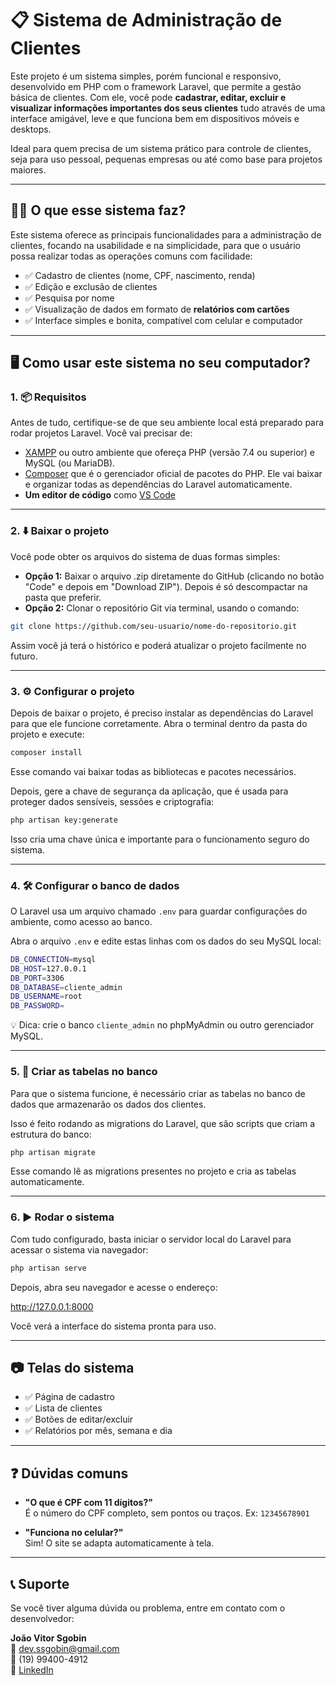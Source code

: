 # 📋 Sistema de Administração de Clientes

Este projeto é um sistema simples, porém funcional e responsivo, desenvolvido em PHP com o framework Laravel, que permite a gestão básica de clientes. Com ele, você pode **cadastrar, editar, excluir e visualizar informações importantes dos seus clientes** tudo através de uma interface amigável, leve e que funciona bem em dispositivos móveis e desktops.

Ideal para quem precisa de um sistema prático para controle de clientes, seja para uso pessoal, pequenas empresas ou até como base para projetos maiores.

---

## 🧑‍💻 O que esse sistema faz?

Este sistema oferece as principais funcionalidades para a administração de clientes, focando na usabilidade e na simplicidade, para que o usuário possa realizar todas as operações comuns com facilidade:

- ✅ Cadastro de clientes (nome, CPF, nascimento, renda)
- ✅ Edição e exclusão de clientes
- ✅ Pesquisa por nome
- ✅ Visualização de dados em formato de **relatórios com cartões**
- ✅ Interface simples e bonita, compatível com celular e computador

---

## 🖥️ Como usar este sistema no seu computador?

### 1. 📦 Requisitos

Antes de tudo, certifique-se de que seu ambiente local está preparado para rodar projetos Laravel. Você vai precisar de:

- [XAMPP](https://www.apachefriends.org/pt_br/index.html) ou outro ambiente que ofereça PHP (versão 7.4 ou superior) e MySQL (ou MariaDB).
- [Composer](https://getcomposer.org/) que é o gerenciador oficial de pacotes do PHP. Ele vai baixar e organizar todas as dependências do Laravel automaticamente.
- **Um editor de código** como [VS Code](https://code.visualstudio.com/)

---

### 2. ⬇️ Baixar o projeto

Você pode obter os arquivos do sistema de duas formas simples:

- **Opção 1:** Baixar o arquivo .zip diretamente do GitHub (clicando no botão "Code" e depois em "Download ZIP"). Depois é só descompactar na pasta que preferir.
- **Opção 2:** Clonar o repositório Git via terminal, usando o comando:
```bash
git clone https://github.com/seu-usuario/nome-do-repositorio.git
```
Assim você já terá o histórico e poderá atualizar o projeto facilmente no futuro.

---

### 3. ⚙️ Configurar o projeto

Depois de baixar o projeto, é preciso instalar as dependências do Laravel para que ele funcione corretamente.
Abra o terminal dentro da pasta do projeto e execute:

```bash
composer install
```
Esse comando vai baixar todas as bibliotecas e pacotes necessários.

Depois, gere a chave de segurança da aplicação, que é usada para proteger dados sensíveis, sessões e criptografia:

```bash
php artisan key:generate
```
Isso cria uma chave única e importante para o funcionamento seguro do sistema.

---

### 4. 🛠️ Configurar o banco de dados

O Laravel usa um arquivo chamado `.env` para guardar configurações do ambiente, como acesso ao banco.

Abra o arquivo `.env` e edite estas linhas com os dados do seu MySQL local:


```bash
DB_CONNECTION=mysql
DB_HOST=127.0.0.1
DB_PORT=3306
DB_DATABASE=cliente_admin
DB_USERNAME=root
DB_PASSWORD=
```

💡 Dica: crie o banco `cliente_admin` no phpMyAdmin ou outro gerenciador MySQL.

---

### 5. 🧱 Criar as tabelas no banco

Para que o sistema funcione, é necessário criar as tabelas no banco de dados que armazenarão os dados dos clientes.

Isso é feito rodando as migrations do Laravel, que são scripts que criam a estrutura do banco:

```bash
php artisan migrate
```
Esse comando lê as migrations presentes no projeto e cria as tabelas automaticamente.

---

### 6. ▶️ Rodar o sistema

Com tudo configurado, basta iniciar o servidor local do Laravel para acessar o sistema via navegador:

```bash
php artisan serve
```

Depois, abra seu navegador e acesse o endereço:

http://127.0.0.1:8000

Você verá a interface do sistema pronta para uso.

---

## 📷 Telas do sistema

- ✅ Página de cadastro
- ✅ Lista de clientes
- ✅ Botões de editar/excluir
- ✅ Relatórios por mês, semana e dia

---

## ❓ Dúvidas comuns

- **"O que é CPF com 11 dígitos?"**  
  É o número do CPF completo, sem pontos ou traços. Ex: `12345678901`

- **"Funciona no celular?"**  
  Sim! O site se adapta automaticamente à tela.

---

## 📞 Suporte

Se você tiver alguma dúvida ou problema, entre em contato com o desenvolvedor:

**João Vitor Sgobin**  
📧 dev.ssgobin@gmail.com  
📱 (19) 99400-4912  
🔗 [LinkedIn](https://www.linkedin.com/in/joaovitorsgobin/)